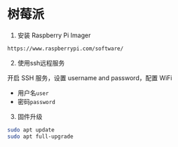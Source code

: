 # 树莓派

1. 安装 Raspberry Pi Imager

```sh
https://www.raspberrypi.com/software/
```

2. 使用ssh远程服务

开启 SSH 服务，设置 username and password，配置 WiFi 

- 用户名`user` 
- 密码`password`

3. 固件升级

```sh
sudo apt update
sudo apt full-upgrade
```